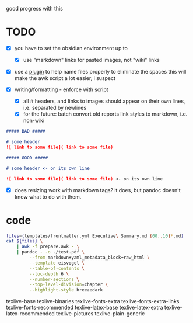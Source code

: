 good progress with this

# TODO
- [x] you have to set the obsidian environment up to
    - [x] use "markdown" links for pasted images, not "wiki" links

- [x] use a [plugin](https://forum.obsidian.md/t/paste-image-rename-plugin/35480) to help name files properly to eliminate the spaces
 this will make the awk script a lot easier, i suspect

- [x] writing/formatting - enforce with script
    - [x] all \# headers, and links to images should appear on their own lines, i.e. separated by newlines
    - [x]  for the future: batch convert old reports link styles to markdown, i.e. non-wiki

```markdown
##### BAD #####

# some header
![ link to some file]( link to some file)

##### GOOD #####

# some header <- on its own line

![ link to some file]( link to some file) <- on its own line
```

- [x] does resizing work with markdown tags?
    it does, but pandoc doesn't know what to do with them.

# code
```bash
files=(templates/frontmatter.yml Executive\ Summary.md {00..10}*.md)
cat ${files} \
    | awk -f prepare.awk - \
    | pandoc - -o ./test.pdf \
         --from markdown+yaml_metadata_block+raw_html \
         --template eisvogel \
         --table-of-contents \
         --toc-depth 6 \
         --number-sections \
         --top-level-division=chapter \
         --highlight-style breezedark
```
texlive-base texlive-binaries texlive-fonts-extra texlive-fonts-extra-links texlive-fonts-recommended texlive-latex-base texlive-latex-extra texlive-latex-recommended texlive-pictures texlive-plain-generic
